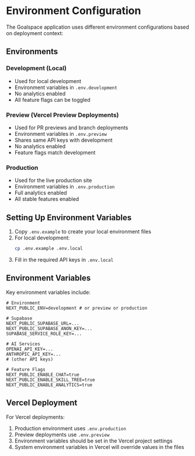 # Environment Configuration

The Goalspace application uses different environment configurations based on deployment context:

## Environments

### Development (Local)
- Used for local development
- Environment variables in `.env.development`
- No analytics enabled
- All feature flags can be toggled

### Preview (Vercel Preview Deployments)
- Used for PR previews and branch deployments
- Environment variables in `.env.preview`
- Shares same API keys with development
- No analytics enabled
- Feature flags match development

### Production
- Used for the live production site
- Environment variables in `.env.production`
- Full analytics enabled
- All stable features enabled

## Setting Up Environment Variables

1. Copy `.env.example` to create your local environment files
2. For local development:
   ```bash
   cp .env.example .env.local
   ```
3. Fill in the required API keys in `.env.local`

## Environment Variables

Key environment variables include:

```
# Environment
NEXT_PUBLIC_ENV=development # or preview or production

# Supabase
NEXT_PUBLIC_SUPABASE_URL=...
NEXT_PUBLIC_SUPABASE_ANON_KEY=...
SUPABASE_SERVICE_ROLE_KEY=...

# AI Services
OPENAI_API_KEY=...
ANTHROPIC_API_KEY=...
# (other API keys)

# Feature Flags
NEXT_PUBLIC_ENABLE_CHAT=true
NEXT_PUBLIC_ENABLE_SKILL_TREE=true
NEXT_PUBLIC_ENABLE_ANALYTICS=true
```

## Vercel Deployment

For Vercel deployments:

1. Production environment uses `.env.production`
2. Preview deployments use `.env.preview`
3. Environment variables should be set in the Vercel project settings
4. System environment variables in Vercel will override values in the files